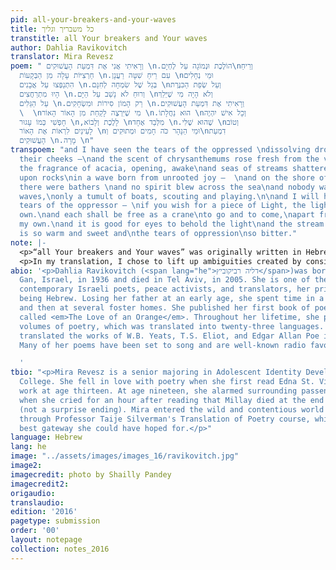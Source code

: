 ```yaml
---
pid: all-your-breakers-and-your-waves
title: כל משבריך וגליך
transtitle: all Your breakers and Your waves
author: Dahlia Ravikovitch
translator: Mira Revesz
poem: " וְרָאִיתִי אֲנִי אֶת דִּמְעַת הָעֲשׁוּקִים \n.הוֹלֶכֶת וּנְמוֹגָה עַל לֶחְיָם\nוְרֵיחַ
  חַרְצִיּוֹת עָלָה מִן הַבְּקָעוֹת \n.עִם רֵיחַ שִׁטָּה רַעֲנָן \nוּמֵי נְחָלִים
  הִתְנַפְּצוּ עַל אֲבָנִים \n.בְּגַל שֶׁל שִׂמְחָה לְחִנָּם \nוְעַל שְׂפַת הַכִּנֶּרֶת
  הָיוּ מִתְרַחֲצִים \n.וְרוּחַ לֹא נָשַׁב עַל הַיָּם \nוְלֹא הָיָה מִי שֶׁיֵּלֵךְ
  עַל הַגַּלִּים \n.רַק הָמוֹן סִירוֹת וּמִשְׂחָקִים \n.וְרָאִיתִי אֶת דִּמְעַת הָעֲשׁוּקִים
  \  \nמִי שֶׁיִּרְצֶה לָקַחַת מִן הָאוֹר הָאוֹר \n.הוּא נַחֲלָתוֹ \nוְכָל אִישׁ יִהְיֶה
  חָפְשִׁי כְּמוֹ עָגוּר \n,לָלֶכֶת וְלָבוֹא \nמִלְּבַד אֶחָד \n.שֶׁהוּא שֶׁלִּי \nוְטוֹב
  לָעֵינַיִם לִרְאוֹת אֶת הָאוֹר \nוּמֵי הַנָּהָר כֹּה חָמִים וּמְתוּקִים וְ\nדִמְעַת
  הָעֲשׁוּקִים \n.מָרָה \n"
transpoem: "and I have seen the tears of the oppressed \ndissolving drop by drop on
  their cheeks —\nand the scent of chrysanthemums rose fresh from the valleys\nwith
  the fragrance of acacia, opening, awake\nand seas of streams shattered themselves
  upon rocks\nin a wave born from unrooted joy —  \nand on the shore of the Galilee
  there were bathers \nand no spirit blew across the sea\nand nobody walked upon the
  waves,\nonly a tumult of boats, scouting and playing.\n\nand I will have seen the
  tears of the oppressor – \nif you wish for a piece of Light, the light\nis your
  own.\nand each shall be free as a crane\nto go and to come,\napart from the one\nwho’s
  my own.\nand it is good for eyes to behold the light\nand the stream of the sea
  is so warm and sweet and\nthe tears of oppression\nso bitter."
note: |-
  <p>“all Your breakers and Your waves” was originally written in Hebrew by Dahlia Ravikovitch, an Israeli poet and peace activist born in 1936. At the time that Ravikovitch wrote, much of Israeli poetry was written in a mix of Biblical and Modern Hebrew, which meant that although I know no Modern Hebrew, the amount of Biblical Hebrew I’ve learned in the past two years gave me strong basis for understanding the poem.</p>
  <p>In my translation, I chose to lift up ambiguities created by considering this text from the viewpoint of Biblical, rather than Modern Hebrew. The first is an ambiguity behind the word <span lang="he">העשוקים</span>, which in Modern Hebrew translates more directly to “the oppressed,” but in Biblical Hebrew can also simply mean “oppression.” At around the time I first read this poem, I began working with an activist organization in which we talked about how oppression works as a cycle in which oppressors dehumanize the oppressed and, in doing so, become dehumanized themselves, while those who have experienced oppression may more easily become oppressors. With this cycle in mind, I chose to translate this word differently each of the three times it appears in this poem — first as oppressed, then as oppressor, and lastly as oppression. As long as oppression exists, no one on any point of the spectrum can be fully human.  The other ambiguity centered around the tense of the verb in the first line of each stanza. In Biblical Hebrew, but not Modern Hebrew, verbs that begin with the prefix “and” oddly switch tense from past to future or vice-versa. This poem is written in the past tense, but because the two lines in question begin with “and,” to a reader of Biblical Hebrew, the tense would seem to be future. I chose to use both tenses, pairing the future, which to me communicates a prophetic yearning, with the translation of <span lang="he">העשוקים</span> as “oppressor” because although we may recognize and mourn oppression thousands of times across history, what will bring us true redemption will be reckoning with the oppressor and rehumanizing both sides.</p>
abio: '<p>Dahlia Ravikovitch (<span lang="he">דליה רביקוביץ</span>)was born in Ramat
  Gan, Israel, in 1936 and died in Tel Aviv, in 2005. She is one of the most well-known
  contemporary Israeli poets, peace activists, and translators, her primary language
  being Hebrew. Losing her father at an early age, she spent time in a <em>kibbutz</em>
  and then at several foster homes. She published her first book of poetry in 1959,
  called <em>The Love of an Orange</em>. Throughout her lifetime, she published ten
  volumes of poetry, which was translated into twenty-three languages. She has also
  translated the works of W.B. Yeats, T.S. Eliot, and Edgar Allan Poe into Hebrew.
  Many of her poems have been set to song and are well-known radio favorites in Israel.</p>

  '
tbio: "<p>Mira Revesz is a senior majoring in Adolescent Identity Development at Swarthmore
  College. She fell in love with poetry when she first read Edna St. Vincent Millay’s
  work at age thirteen. At age nineteen, she alarmed surrounding passengers on a plane
  when she cried for an hour after reading that Millay died at the end of her biography
  (not a surprise ending). Mira entered the wild and contentious world of translation
  through Professor Taije Silverman's Translation of Poetry course, which was the
  best gateway she could have hoped for.</p>"
language: Hebrew
lang: he
image: "../assets/images/images_16/ravikovitch.jpg"
image2:
imagecredit: photo by Shailly Pandey
imagecredit2:
origaudio:
translaudio:
edition: '2016'
pagetype: submission
order: '00'
layout: notepage
collection: notes_2016
---
```

